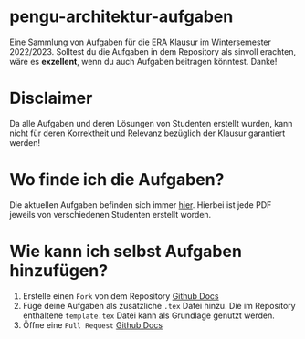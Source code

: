# pengu-architektur-aufgaben
Eine Sammlung von Aufgaben für die ERA Klausur im Wintersemester 2022/2023. Solltest du die Aufgaben in dem Repository als sinvoll erachten, wäre es **exzellent**, wenn du auch Aufgaben beitragen könntest. Danke!

# Disclaimer
Da alle Aufgaben und deren Lösungen von Studenten erstellt wurden, kann nicht für deren Korrektheit und Relevanz bezüglich der Klausur garantiert werden!

# Wo finde ich die Aufgaben?
Die aktuellen Aufgaben befinden sich immer [hier](https://github.com/qemfd/pengu-architektur-aufgaben/releases/tag/latest_release). Hierbei ist jede PDF jeweils von verschiedenen Studenten erstellt worden.

# Wie kann ich selbst Aufgaben hinzufügen?
1. Erstelle einen `Fork` von dem Repository [Github Docs](https://docs.github.com/en/get-started/quickstart/fork-a-repo#forking-a-repository)
2. Füge deine Aufgaben als zusätzliche `.tex` Datei hinzu. Die im Repository enthaltene `template.tex` Datei kann als Grundlage genutzt werden.
3. Öffne eine `Pull Request` [Github Docs](https://docs.github.com/en/pull-requests/collaborating-with-pull-requests/proposing-changes-to-your-work-with-pull-requests)
